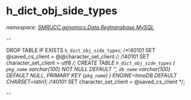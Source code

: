 ﻿# h_dict_obj_side_types
_namespace: [SMRUCC.genomics.Data.Regtransbase.MySQL](./index.md)_

--
 
 DROP TABLE IF EXISTS `h_dict_obj_side_types`;
 /*!40101 SET @saved_cs_client = @@character_set_client */;
 /*!40101 SET character_set_client = utf8 */;
 CREATE TABLE `h_dict_obj_side_types` (
 `pkg_name` varchar(100) NOT NULL DEFAULT '',
 `db_name` varchar(100) DEFAULT NULL,
 PRIMARY KEY (`pkg_name`)
 ) ENGINE=InnoDB DEFAULT CHARSET=latin1;
 /*!40101 SET character_set_client = @saved_cs_client */;
 
 --




